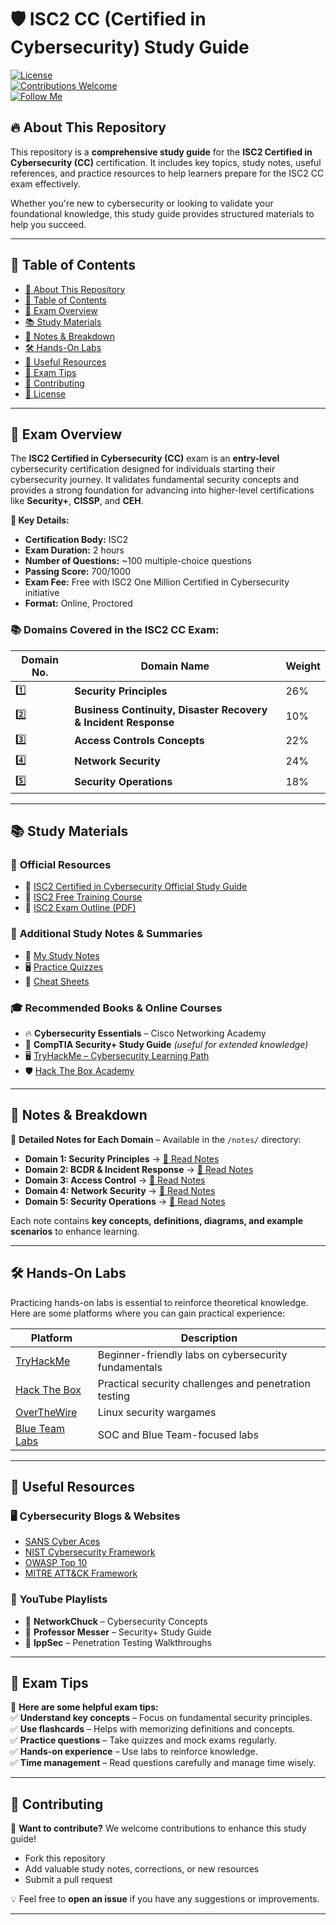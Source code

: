 # 🛡️ ISC2 CC (Certified in Cybersecurity) Study Guide

[![License](https://img.shields.io/badge/license-MIT-blue.svg)](LICENSE)  
[![Contributions Welcome](https://img.shields.io/badge/contributions-welcome-brightgreen.svg)](CONTRIBUTING.md)  
[![Follow Me](https://img.shields.io/github/followers/jiaming-sec?label=Follow%20Me&style=social)](https://github.com/jiaming-sec)

## 🔥 **About This Repository**  

This repository is a **comprehensive study guide** for the **ISC2 Certified in Cybersecurity (CC)** certification. It includes key topics, study notes, useful references, and practice resources to help learners prepare for the ISC2 CC exam effectively.

Whether you're new to cybersecurity or looking to validate your foundational knowledge, this study guide provides structured materials to help you succeed.

---

## 📖 **Table of Contents**  

- [📌 About This Repository](#-about-this-repository)
- [📖 Table of Contents](#-table-of-contents)
- [📜 Exam Overview](#-exam-overview)
- [📚 Study Materials](#-study-materials)
- [📝 Notes & Breakdown](#-notes--breakdown)
- [🛠️ Hands-On Labs](#️-hands-on-labs)
- [📑 Useful Resources](#-useful-resources)
- [🎯 Exam Tips](#-exam-tips)
- [🙌 Contributing](#-contributing)
- [📜 License](#-license)

---

## 📜 **Exam Overview**  

The **ISC2 Certified in Cybersecurity (CC)** exam is an **entry-level** cybersecurity certification designed for individuals starting their cybersecurity journey. It validates fundamental security concepts and provides a strong foundation for advancing into higher-level certifications like **Security+**, **CISSP**, and **CEH**.

**📌 Key Details:**  
- **Certification Body:** ISC2  
- **Exam Duration:** 2 hours  
- **Number of Questions:** ~100 multiple-choice questions  
- **Passing Score:** 700/1000  
- **Exam Fee:** Free with ISC2 One Million Certified in Cybersecurity initiative  
- **Format:** Online, Proctored  

### 📚 **Domains Covered in the ISC2 CC Exam:**  

| Domain No. | Domain Name | Weight |
|------------|------------|--------|
| 1️⃣ | **Security Principles** | 26% |
| 2️⃣ | **Business Continuity, Disaster Recovery & Incident Response** | 10% |
| 3️⃣ | **Access Controls Concepts** | 22% |
| 4️⃣ | **Network Security** | 24% |
| 5️⃣ | **Security Operations** | 18% |

---

## 📚 **Study Materials**  

### 📂 **Official Resources**  
- 📘 [ISC2 Certified in Cybersecurity Official Study Guide](https://www.isc2.org/Training/Self-Paced/CC)  
- 🎥 [ISC2 Free Training Course](https://www.isc2.org/Certifications/CC)  
- 📄 [ISC2 Exam Outline (PDF)](https://www.isc2.org/-/media/ISC2/Certifications/CC/CC-Exam-Outline.ashx)  

### 📂 **Additional Study Notes & Summaries**  
- 📄 [My Study Notes](./notes/)  
- 🖥️ [Practice Quizzes](./quizzes/)  
- 📌 [Cheat Sheets](./cheatsheets/)  

### 🎓 **Recommended Books & Online Courses**  
- 🔥 **Cybersecurity Essentials** – Cisco Networking Academy  
- 📖 **CompTIA Security+ Study Guide** *(useful for extended knowledge)*  
- 🖥️ [TryHackMe – Cybersecurity Learning Path](https://tryhackme.com/)  
- 🛡️ [Hack The Box Academy](https://academy.hackthebox.com/)  

---

## 📝 **Notes & Breakdown**  

📌 **Detailed Notes for Each Domain** – Available in the `/notes/` directory:  

- **Domain 1: Security Principles** → [📄 Read Notes](./notes/security-principles.md)  
- **Domain 2: BCDR & Incident Response** → [📄 Read Notes](./notes/bcdr-incident-response.md)  
- **Domain 3: Access Control** → [📄 Read Notes](./notes/access-control.md)  
- **Domain 4: Network Security** → [📄 Read Notes](./notes/network-security.md)  
- **Domain 5: Security Operations** → [📄 Read Notes](./notes/security-operations.md)  

Each note contains **key concepts, definitions, diagrams, and example scenarios** to enhance learning.

---

## 🛠️ **Hands-On Labs**  

Practicing hands-on labs is essential to reinforce theoretical knowledge. Here are some platforms where you can gain practical experience:

| Platform | Description |
|----------|------------|
| [TryHackMe](https://tryhackme.com/) | Beginner-friendly labs on cybersecurity fundamentals |
| [Hack The Box](https://www.hackthebox.com/) | Practical security challenges and penetration testing |
| [OverTheWire](https://overthewire.org/wargames/) | Linux security wargames |
| [Blue Team Labs](https://blueteamlabs.online/) | SOC and Blue Team-focused labs |

---

## 📑 **Useful Resources**  

### 🖥️ **Cybersecurity Blogs & Websites**  
- [SANS Cyber Aces](https://www.sans.org/)  
- [NIST Cybersecurity Framework](https://www.nist.gov/cyberframework)  
- [OWASP Top 10](https://owasp.org/www-project-top-ten/)  
- [MITRE ATT&CK Framework](https://attack.mitre.org/)  

### 🎥 **YouTube Playlists**  
- 🔹 **NetworkChuck** – Cybersecurity Concepts  
- 🔹 **Professor Messer** – Security+ Study Guide  
- 🔹 **IppSec** – Penetration Testing Walkthroughs  

---

## 🎯 **Exam Tips**  

📌 **Here are some helpful exam tips:**  
✅ **Understand key concepts** – Focus on fundamental security principles.  
✅ **Use flashcards** – Helps with memorizing definitions and concepts.  
✅ **Practice questions** – Take quizzes and mock exams regularly.  
✅ **Hands-on experience** – Use labs to reinforce knowledge.  
✅ **Time management** – Read questions carefully and manage time wisely.  

---

## 🙌 **Contributing**  

🔹 **Want to contribute?** We welcome contributions to enhance this study guide!  
- Fork this repository  
- Add valuable study notes, corrections, or new resources  
- Submit a pull request  

💡 Feel free to **open an issue** if you have any suggestions or improvements.

---
